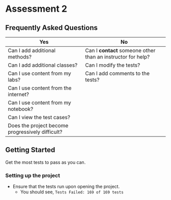 # Assessment 2

## Frequently Asked Questions

| Yes                                | No                               |
| ---------------------------------- | -------------------------------- |
| Can I add additional methods?      | Can I **contact** someone other than an instructor for help?
| Can I add additional classes?      | Can I modify the tests? |
| Can I use content from my labs?    | Can I add comments to the tests?   |
| Can I use content from the internet?    |
| Can I use content from my notebook? |
| Can I view the test cases? |
| Does the project become progressively difficult? |


## Getting Started

Get the most tests to pass as you can.

### Setting up the project
* Ensure that the tests run upon opening the project.
	* You should see, `Tests Failed: 169 of 169 tests`

